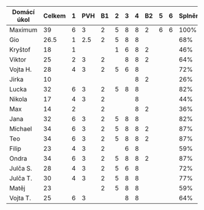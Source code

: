 | Domácí úkol | Celkem | 1 | PVH | B1 | 2 | 3 | 4 | B2 | 5 | 6 | Splněno | Známka |
|-------------|--------|---|-----|----|---|---|---|----|---|---|---------|--------|
| Maximum     | 39     | 6 | 3   | 2  | 5 | 8 | 8 | 2  | 6 | 6 | 100%    | 1      |
| Gio         | 26.5   | 1 | 2.5 | 2  | 5 | 8 | 8 |    |   |   | 68%     | 2      |
| Kryštof     | 18     | 1 |     |    | 1 | 6 | 8 | 2  |   |   | 46%     | N      |
| Viktor      | 25     | 2 | 3   | 2  |   | 8 | 8 | 2  |   |   | 64%     | 3      |
| Vojta H.    | 28     | 4 | 3   | 2  | 5 | 6 | 8 |    |   |   | 72%     | 2      |
| Jirka       | 10     |   |     |    |   |   | 8 | 2  |   |   | 26%     | N      |
| Lucka       | 32     | 6 | 3   | 2  | 5 | 8 | 8 |    |   |   | 82%     | 1      |
| Nikola      | 17     | 4 | 3   | 2  |   |   | 8 |    |   |   | 44%     | N      |
| Max         | 14     | 2 |     | 2  |   |   | 8 | 2  |   |   | 36%     | N      |
| Jana        | 32     | 6 | 3   | 2  | 5 | 8 | 8 |    |   |   | 82%     | 1      |
| Michael     | 34     | 6 | 3   | 2  | 5 | 8 | 8 | 2  |   |   | 87%     | 1      |
| Teo         | 34     | 6 | 3   | 2  | 5 | 8 | 8 | 2  |   |   | 87%     | 1      |
| Filip       | 23     | 4 | 3   | 2  |   | 6 | 8 |    |   |   | 59%     | 3      |
| Ondra       | 34     | 6 | 3   | 2  | 5 | 8 | 8 | 2  |   |   | 87%     | 1      |
| Julča S.    | 28     | 4 | 3   | 2  | 5 | 6 | 8 |    |   |   | 72%     | 2      |
| Julča T.    | 30     | 4 | 3   | 2  | 5 | 8 | 8 |    |   |   | 77%     | 1      |
| Matěj       | 23     |   |     | 2  | 5 | 8 | 8 |    |   |   | 59%     | 3      |
| Vojta T.    | 25     | 6 | 3   |    |   | 8 | 8 |    |   |   | 64%     | 3      |

